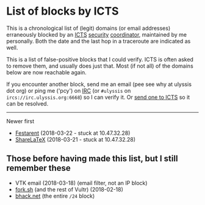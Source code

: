 # List of blocks by ICTS

This is a chronological list of (legit) domains (or email addresses)
erraneously blocked by an
[ICTS](https://icts.kuleuven.be/)
[security](https://www.kuleuven.be/wieiswie/nl/person/00017258)
[coordinator](https://be.linkedin.com/in/herman-van-uytven-63b1655b),
maintained by me personally. Both the date and the last hop in a traceroute
are indicated as well.

This is a list of false-positive blocks that I could verify. ICTS is often
asked to remove them, and usually does just that. Most (if not all) of the
domains below are now reachable again.

If you encounter another block, send me an email (pee see why at ulyssis dot
org) or ping me ('pcy') on [IRC](https://webirc.ulyssis.org/) (or `#ulyssis`
on `ircs://irc.ulyssis.org:6668`) so I can verify it. Or [send one to
ICTS](mailto:icts@kuleuven.be) so it can be resolved.

---

Newer first

* [Festarent](https://festarent.be/) (2018-03-22 - stuck at 10.47.32.28)
* [ShareLaTeX](https://sharelatex.com/) (2018-03-21 - stuck at 10.47.32.28)

## Those before having made this list, but I still remember these

* VTK email (2018-03-18) (email filter, not an IP block)
* [fork.sh](https://fork.sh/) (and the rest of Vultr) (2018-02-18)
* [bhack.net](https://bhack.net/) (the entire `/24` block)
